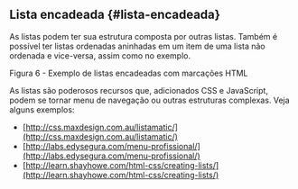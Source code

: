 ## Lista encadeada {#lista-encadeada}

As listas podem ter sua estrutura composta por outras listas. Também é possível ter listas ordenadas aninhadas em um item de uma lista não ordenada e vice-versa, assim como no exemplo.

Figura 6 - Exemplo de listas encadeadas com marcações HTML

As listas são poderosos recursos que, adicionados CSS e JavaScript, podem se tornar menu de navegação ou outras estruturas complexas. Veja alguns exemplos:

*   [http://css.maxdesign.com.au/listamatic/](http://css.maxdesign.com.au/listamatic/)
*   [http://labs.edysegura.com/menu-profissional/](http://labs.edysegura.com/menu-profissional/)
*   [http://learn.shayhowe.com/html-css/creating-lists/](http://learn.shayhowe.com/html-css/creating-lists/)